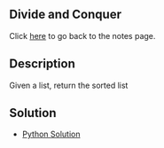 ## Divide and Conquer
Click [here](../notes.md) to go back to the notes page.

## Description
Given a list, return the sorted list

## Solution
- [Python Solution](merge_sort.py)
